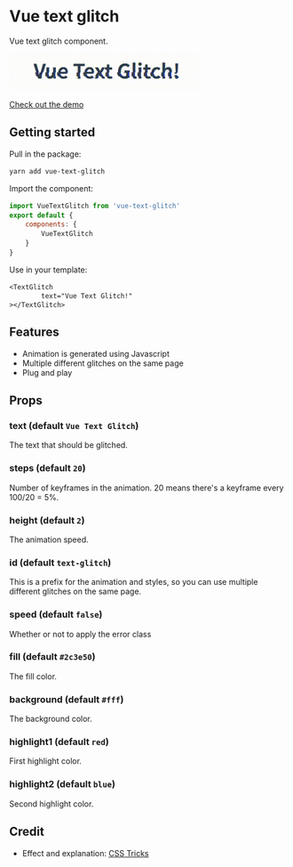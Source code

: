 # Vue text glitch

Vue text glitch component.

![Demo](https://github.com/SabatinoMasala/vue-text-glitch/blob/master/images/glitch.gif?raw=true)

[Check out the demo](https://sabatinomasala.github.io/vue-text-glitch/)

## Getting started

Pull in the package:
```sh
yarn add vue-text-glitch
```

Import the component:
```js
import VueTextGlitch from 'vue-text-glitch'
export default {
    components: {
        VueTextGlitch
    }
}
```
Use in your template:
```vue
<TextGlitch
        text="Vue Text Glitch!"
></TextGlitch>
```

## Features

* Animation is generated using Javascript
* Multiple different glitches on the same page
* Plug and play

## Props

### text (default `Vue Text Glitch`)
The text that should be glitched.

### steps (default `20`)
Number of keyframes in the animation. 20 means there's a keyframe every 100/20 = 5%.

### height (default `2`)
The animation speed.

### id (default `text-glitch`)
This is a prefix for the animation and styles, so you can use multiple different glitches on the same page.

### speed (default `false`)
Whether or not to apply the error class

### fill (default `#2c3e50`)
The fill color.

### background (default `#fff`)
The background color.

### highlight1 (default `red`)
First highlight color.

### highlight2 (default `blue`)
Second highlight color.

## Credit

* Effect and explanation: [CSS Tricks](https://css-tricks.com/glitch-effect-text-images-svg/)